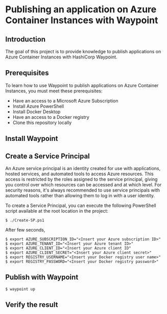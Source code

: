 # Publishing an application on Azure Container Instances with Waypoint

## Introduction

The goal of this project is to provide knowledge to publish applications on Azure Container Instances with HashiCorp Waypoint.

## Prerequisites

To learn how to use Waypoint to publish applications on Azure Container Instances, you must meet these prerequisites:

- Have an access to a Microsoft Azure Subscription
- Install Azure PowerShell
- Install Docker Desktop
- Have an access to a Docker registry
- Clone this repository locally

## Install Waypoint


## Create a Service Principal

An Azure service principal is an identity created for use with applications, hosted services, and automated tools to access Azure resources. This access is restricted by the roles assigned to the service principal, giving you control over which resources can be accessed and at which level. For security reasons, it's always recommended to use service principals with automated tools rather than allowing them to log in with a user identity.

To create a Service Principal, you can execute the following PowerShell script available at the root location in the project:

```console
$ ./Create-SP.ps1
```

After few seconds, 


```console
$ export AZURE_SUBSCRIPTION_ID="<Insert your Azure subscription ID>"
$ export AZURE_TENANT_ID="<Insert your Azure tenant ID>"
$ export AZURE_CLIENT_ID="<Insert your Azure client ID"
$ export AZURE_CLIENT_SECRET="<Insert your Azure client secret>"
$ export REGISTRY_USERNAME="<Insert your Docker registry user name>"
$ export REGISTRY_PASSWORD="<Insert your Docker registry password>"
```

## Publish with Waypoint

```console
$ waypoint up
```

## Verify the result
